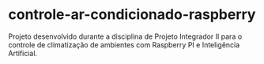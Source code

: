 # controle-ar-condicionado-raspberry
Projeto desenvolvido durante a disciplina de Projeto Integrador II para o controle de climatização de ambientes com Raspberry PI e Inteligência Artificial.
